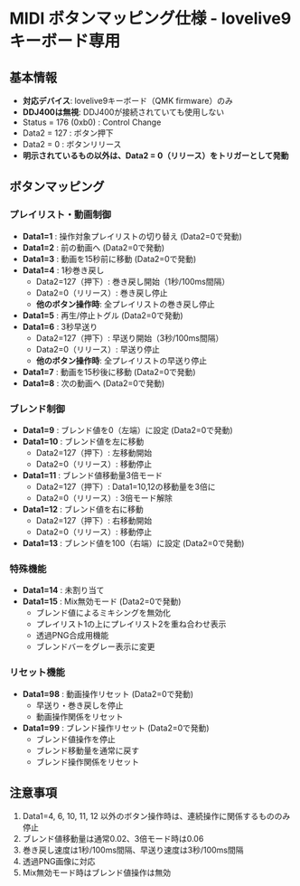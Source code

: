 # MIDI ボタンマッピング仕様 - lovelive9キーボード専用

## 基本情報
- **対応デバイス**: lovelive9キーボード（QMK firmware）のみ
- **DDJ400は無視**: DDJ400が接続されていても使用しない
- Status = 176 (0xb0) : Control Change
- Data2 = 127 : ボタン押下
- Data2 = 0 : ボタンリリース
- **明示されているもの以外は、Data2 = 0（リリース）をトリガーとして発動**

## ボタンマッピング

### プレイリスト・動画制御
- **Data1=1** : 操作対象プレイリストの切り替え (Data2=0で発動)
- **Data1=2** : 前の動画へ (Data2=0で発動)
- **Data1=3** : 動画を15秒前に移動 (Data2=0で発動)
- **Data1=4** : 1秒巻き戻し
  - Data2=127（押下）: 巻き戻し開始（1秒/100ms間隔）
  - Data2=0（リリース）: 巻き戻し停止
  - **他のボタン操作時**: 全プレイリストの巻き戻し停止
- **Data1=5** : 再生/停止トグル (Data2=0で発動)
- **Data1=6** : 3秒早送り
  - Data2=127（押下）: 早送り開始（3秒/100ms間隔）
  - Data2=0（リリース）: 早送り停止
  - **他のボタン操作時**: 全プレイリストの早送り停止
- **Data1=7** : 動画を15秒後に移動 (Data2=0で発動)
- **Data1=8** : 次の動画へ (Data2=0で発動)

### ブレンド制御
- **Data1=9** : ブレンド値を0（左端）に設定 (Data2=0で発動)
- **Data1=10** : ブレンド値を左に移動
  - Data2=127（押下）: 左移動開始
  - Data2=0（リリース）: 移動停止
- **Data1=11** : ブレンド値移動量3倍モード
  - Data2=127（押下）: Data1=10,12の移動量を3倍に
  - Data2=0（リリース）: 3倍モード解除
- **Data1=12** : ブレンド値を右に移動
  - Data2=127（押下）: 右移動開始
  - Data2=0（リリース）: 移動停止
- **Data1=13** : ブレンド値を100（右端）に設定 (Data2=0で発動)

### 特殊機能
- **Data1=14** : 未割り当て
- **Data1=15** : Mix無効モード (Data2=0で発動)
  - ブレンド値によるミキシングを無効化
  - プレイリスト1の上にプレイリスト2を重ね合わせ表示
  - 透過PNG合成用機能
  - ブレンドバーをグレー表示に変更

### リセット機能
- **Data1=98** : 動画操作リセット (Data2=0で発動)
  - 早送り・巻き戻しを停止
  - 動画操作関係をリセット
- **Data1=99** : ブレンド操作リセット (Data2=0で発動)
  - ブレンド値操作を停止
  - ブレンド移動量を通常に戻す
  - ブレンド操作関係をリセット

## 注意事項
1. Data1=4, 6, 10, 11, 12 以外のボタン操作時は、連続操作に関係するもののみ停止
2. ブレンド値移動量は通常0.02、3倍モード時は0.06
3. 巻き戻し速度は1秒/100ms間隔、早送り速度は3秒/100ms間隔
4. 透過PNG画像に対応
5. Mix無効モード時はブレンド値操作は無効